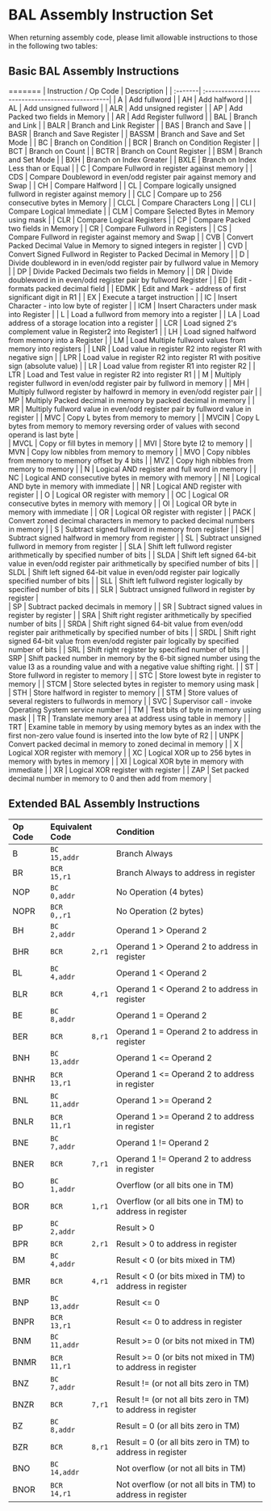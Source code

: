 # BAL Assembly Instruction Set

When returning assembly code, please limit allowable instructions to those in 
the following two tables:

## Basic BAL Assembly Instructions

=======
| Instruction / Op Code | Description                        | 
| :-------| :------------------------------------------------|
| A       | Add fullword                                     |
| AH      | Add halfword                                     |
| AL      | Add unsigned fullword                            |
| ALR     | Add unsigned register                            |
| AP      | Add Packed two fields in Memory                  | 
| AR      | Add Register fullword                            | 
| BAL     | Branch and Link                                  | 
| BALR    | Branch and Link Register                         | 
| BAS     | Branch and Save                                  | 
| BASR    | Branch and Save Register                         | 
| BASSM   | Branch and Save and Set Mode                     | 
| BC      | Branch on Condition                              | 
| BCR     | Branch on Condition Register                     | 
| BCT     | Branch on Count                                  | 
| BCTR    | Branch on Count Register                         | 
| BSM     | Branch and Set Mode                              | 
| BXH     | Branch on Index Greater                          | 
| BXLE    | Branch on Index Less than or Equal               | 
| C       | Compare Fullword in register against memory      | 
| CDS     | Compare Doubleword in even/odd register pair against memory and Swap               | 
| CH      | Compare Halfword                                                                   | 
| CL      | Compare logically unsigned fullword in register against memory                     | 
| CLC     | Compare up to 256 consecutive bytes in Memory                                      | 
| CLCL    | Compare Characters Long                                                            | 
| CLI     | Compare Logical Immediate                                                          | 
| CLM     | Compare Selected Bytes in Memory using mask                                        | 
| CLR     | Compare Logical Registers                                                          | 
| CP      | Compare Packed two fields in Memory                                                | 
| CR      | Compare Fullword in Registers                                                      | 
| CS      | Compare Fullword in register against memory and Swap                               | 
| CVB     | Convert Packed Decimal Value in Memory to signed integers in register              |
| CVD     | Convert Signed Fullword in Register to Packed Decimal in Memory                    |
| D       | Divide doubleword in in even/odd register pair by fullword value in Memory         | 
| DP      | Divide Packed Decimals two fields in Memory                                        | 
| DR      | Divide doubleword in in even/odd register pair by fullword Register                | 
| ED      | Edit - formats packed decimal field                                                | 
| EDMK    | Edit and Mark - address of first significant digit in R1                           | 
| EX      | Execute a target instruction                                                       | 
| IC      | Insert Character - into low byte of register                                       | 
| ICM     | Insert Characters under mask into Register                                         | 
| L       | Load a fullword from memory into a register                                        | 
| LA      | Load address of a storage location into a register                                 | 
| LCR     | Load signed 2's complement value in Register2 into Register1                       | 
| LH      | Load signed halfword from memory into a Register                                   | 
| LM      | Load Multiple fullword values from memory into registers                           | 
| LNR     | Load value in register R2 into register R1 with negative sign                      | 
| LPR     | Load value in register R2 into register R1 with positive sign (absolute value)     |
| LR      | Load value from register R1 into register R2                                       | 
| LTR     | Load and Test value in register R2 into register R1                                | 
| M       | Multiply register fullword in even/odd register pair by fullword in memory         |
| MH      | Multiply fullword register by halfowrd in memory in even/odd register pair         |
| MP      | Multiply Packed decimal in memory by packed decimal in memory                      | 
| MR      | Multiply fullword value in even/odd register pair by fullword value in register    |
| MVC     | Copy L bytes from memory to memory                                                 | 
| MVCIN   | Copy L bytes from memory to memory reversing order of values with second operand is last byte |   
| MVCL    | Copy or fill bytes in memory                                                                  | 
| MVI     | Store byte I2 to memory                                                                       | 
| MVN     | Copy low nibbles from memory to memory                                                        | 
| MVO     | Copy nibbles from memory to memory offset by 4 bits                                           | 
| MVZ     | Copy high nibbles from memory to memory                                                       | 
| N       | Logical AND register and full word in memory                                                  | 
| NC      | Logical AND consecutive bytes in memory with memory                                           | 
| NI      | Logical AND byte in memory with immediate                                                     | 
| NR      | Logical AND register with register                                                            | 
| O       | Logical OR register with memory                                                               | 
| OC      | Logical OR consecutive bytes in memory with memory                                            | 
| OI      | Logical OR byte in memory with immediate                                                      | 
| OR      | Logical OR register with register                                                             | 
| PACK    | Convert zoned decimal characters in memory to packed decimal numbers in memory                |
| S       | Subtract signed fullword in memory from register                                              | 
| SH      | Subtract signed halfword in memory from register                                              | 
| SL      | Subtract unsigned fullword in memory from register                                            | 
| SLA     | Shift left fullword register arithmetically by specified number of bits                       |
| SLDA    | Shift left signed 64-bit value in even/odd register pair arithmetically by specified number of bits |
| SLDL    | Shift left signed 64-bit value in even/odd register pair logically specified number of bits         |
| SLL     | Shift left fullword register logically by specified number of bits                                  | 
| SLR     | Subtract unsigned fullword in register by register                                                  |   
| SP      | Subtract packed decimals in memory                                                                  | 
| SR      | Subtract signed values in register by register                                                      | 
| SRA     | Shift right register arithmetically by specified number of bits                                        | 
| SRDA    | Shift right signed 64-bit value from even/odd register pair arithmetically by specified number of bits |
| SRDL    | Shift right signed 64-bit value from even/odd register pair logically by specified number of bits      |
| SRL     | Shift right register by specified number of bits                                                       |
| SRP     | Shift packed number in memory by the 6-bit signed number using the value I3 as a rounding value and with a negative value shifting right. |
| ST      | Store fullword in register to memory                                                                                                      | 
| STC     | Store lowest byte in register to memory                                                                                                   | 
| STCM    | Store selected bytes in register to memory using mask                                                                                     | 
| STH     | Store halfword in register to memory                                                                                                      | 
| STM     | Store values of several registers to fullwords in memory                                                                                  | 
| SVC     | Supervisor call - invoke Operating System service number                                                                                  | 
| TM      | Test bits of byte in memory using mask                                                                                                    | 
| TR      | Translate memory area at address using table in memory                                                                                    | 
| TRT     | Examine table in memory by using memory bytes as an index with the first non-zero value found is inserted into the low byte of R2         |
| UNPK    | Convert packed decimal in memory to zoned decimal in memory                                                                               | 
| X       | Logical XOR register with memory                                                                                                          | 
| XC      | Logical XOR up to 256 bytes in memory with bytes in memory                                                                                | 
| XI      | Logical XOR byte in memory with immediate                                                                                                 | 
| XR      | Logical XOR register with register                                                                                                        | 
| ZAP     | Set packed decimal number in memory to 0 and then add from memory                                                                         |


## Extended BAL Assembly Instructions

| Op Code | Equivalent Code          | Condition                              | 
| :-------| :------------------------| :--------------------------------------|
| B       | `BC        15,addr`      | Branch Always                          |
| BR      | `BCR       15,r1`        | Branch Always to address in register   |
| NOP     | `BC        0,addr`       | No Operation (4 bytes)                 |
| NOPR    | `BCR       0,,r1`        | No Operation (2 bytes)                 |
| BH      | `BC        2,addr`       | Operand 1 > Operand 2                  |
| BHR     | `BCR       2,r1`         | Operand 1 > Operand 2 to address in register                  |
| BL      | `BC        4,addr`       | Operand 1 < Operand 2                  |
| BLR     | `BCR       4,r1`         | Operand 1 < Operand 2 to address in register                   |
| BE      | `BC        8,addr`       | Operand 1 = Operand 2                  |
| BER     | `BCR       8,r1`         | Operand 1 = Operand 2 to address in register                   |
| BNH     | `BC        13,addr`      | Operand 1 <= Operand 2                 |
| BNHR    | `BCR       13,r1`        | Operand 1 <= Operand 2 to address in register                  |
| BNL     | `BC        11,addr`      | Operand 1 >= Operand 2                 |
| BNLR    | `BCR       11,r1`        | Operand 1 >= Operand 2 to address in register                  |
| BNE     | `BC        7,addr`       | Operand 1 != Operand 2                 |
| BNER    | `BCR       7,r1`         | Operand 1 != Operand 2 to address in register                  |
| BO      | `BC        1,addr`       | Overflow (or all bits one in TM)       |
| BOR     | `BCR       1,r1`         | Overflow (or all bits one in TM) to address in register       |
| BP      | `BC        2,addr`       | Result > 0                             |
| BPR     | `BCR       2,r1`         | Result > 0 to address in register                              |
| BM      | `BC        4,addr`       | Result < 0 (or bits mixed in TM)       |
| BMR     | `BCR       4,r1`         | Result < 0 (or bits mixed in TM) to address in register        |
| BNP     | `BC        13,addr`      | Result <= 0                            |
| BNPR    | `BCR       13,r1`        | Result <= 0 to address in register                             |
| BNM     | `BC        11,addr`      | Result >= 0 (or bits not mixed in TM)  |
| BNMR    | `BCR       11,r1`        | Result >= 0 (or bits not mixed in TM) to address in register   |
| BNZ     | `BC        7,addr`       | Result != (or not all bits zero in TM) |
| BNZR    | `BCR       7,r1`         | Result != (or not all bits zero in TM) to address in register  |
| BZ      | `BC        8,addr`       | Result = 0 (or all bits zero in TM)    |
| BZR     | `BCR       8,r1`         | Result = 0 (or all bits zero in TM) to address in register     |
| BNO     | `BC        14,addr`      | Not overflow (or not all bits in TM)   |
| BNOR    | `BCR       14,r1`        | Not overflow (or not all bits in TM) to address in register    |
